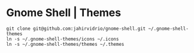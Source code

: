 # Gnome Shell | Themes

```shell
git clone git@github.com:jahirvidrio/gnome-shell.git ~/.gnome-shell-themes
ln -s ~/.gnome-shell-themes/icons ~/.icons
ln -s ~/.gnome-shell-themes/themes ~/.themes
```
